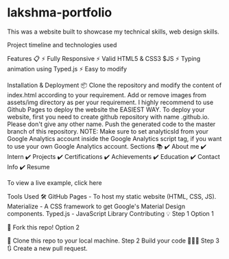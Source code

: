 # lakshma-portfolio  
This was a website built to showcase my technical skills, web design skills.

Project timeline and technologies used

Features 📋
⚡️ Fully Responsive
⚡️ Valid HTML5 & CSS3 $JS
⚡️ Typing animation using Typed.js
⚡️ Easy to modify

Installation & Deployment 📦
Clone the repository and modify the content of index.html according to your requirement.
Add or remove images from assets/img directory as per your requirement.
I highly recommend to use Github Pages to deploy the website the EASIEST WAY.
To deploy your website, first you need to create github repository with name <your-github-username>.github.io. Please don't give any other name.
Push the generated code to the master branch of this repository.
NOTE: Make sure to set analyticsId from your Google Analytics account inside the Google Analytics script tag, if you want to use your own Google Analytics account.
Sections 📚
✔️ About me
✔️ Intern
✔️ Projects
✔️ Certifications
✔️ Achievements
✔️ Education
✔️ Contact Info
✔️ Resume

To view a live example, click here

Tools Used 🛠️
GitHub Pages - To host my static website (HTML, CSS, JS).
Materialize - A CSS framework to get Google's Material Design components.
Typed.js - JavaScript Library
Contributing 💡
Step 1
Option 1

🍴 Fork this repo!
Option 2

👯 Clone this repo to your local machine.
Step 2
Build your code 🔨🔨🔨
Step 3
🔃 Create a new pull request.